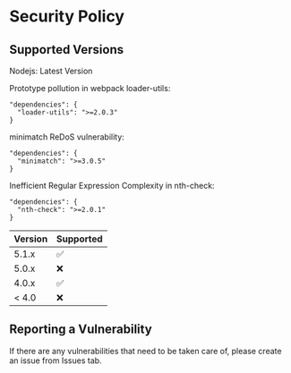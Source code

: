 # Security Policy

## Supported Versions

Nodejs: Latest Version

Prototype pollution in webpack loader-utils:
```
"dependencies": {
  "loader-utils": ">=2.0.3"
}
```
minimatch ReDoS vulnerability:
```
"dependencies": {
  "minimatch": ">=3.0.5"
}
```
Inefficient Regular Expression Complexity in nth-check:
```
"dependencies": {
  "nth-check": ">=2.0.1"
}
```

| Version | Supported          |
| ------- | ------------------ |
| 5.1.x   | :white_check_mark: |
| 5.0.x   | :x:                |
| 4.0.x   | :white_check_mark: |
| < 4.0   | :x:                |

## Reporting a Vulnerability

If there are any vulnerabilities that need to be taken care of, please create an issue from Issues tab.

